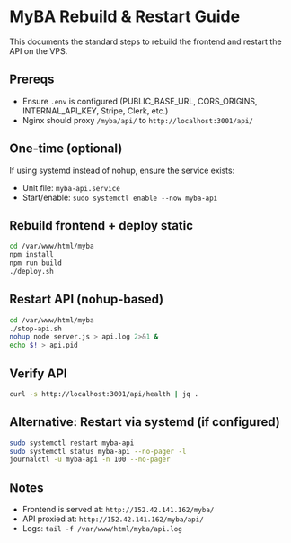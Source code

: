 # MyBA Rebuild & Restart Guide

This documents the standard steps to rebuild the frontend and restart the API on the VPS.

## Prereqs
- Ensure `.env` is configured (PUBLIC_BASE_URL, CORS_ORIGINS, INTERNAL_API_KEY, Stripe, Clerk, etc.)
- Nginx should proxy `/myba/api/` to `http://localhost:3001/api/`

## One-time (optional)
If using systemd instead of nohup, ensure the service exists:
- Unit file: `myba-api.service`
- Start/enable: `sudo systemctl enable --now myba-api`

## Rebuild frontend + deploy static
```bash
cd /var/www/html/myba
npm install
npm run build
./deploy.sh
```

## Restart API (nohup-based)
```bash
cd /var/www/html/myba
./stop-api.sh
nohup node server.js > api.log 2>&1 &
echo $! > api.pid
```

## Verify API
```bash
curl -s http://localhost:3001/api/health | jq .
```

## Alternative: Restart via systemd (if configured)
```bash
sudo systemctl restart myba-api
sudo systemctl status myba-api --no-pager -l
journalctl -u myba-api -n 100 --no-pager
```

## Notes
- Frontend is served at: `http://152.42.141.162/myba/`
- API proxied at: `http://152.42.141.162/myba/api/`
- Logs: `tail -f /var/www/html/myba/api.log`
